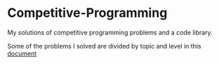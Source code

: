 # Competitive-Programming
My solutions of competitive programming problems and a code library.

Some of the problems I solved are divided by topic and level in this [document](https://docs.google.com/spreadsheets/d/1iJZWP2nS_OB3kCTjq8L6TrJJ4o-5lhxDOyTaocSYc-k/edit#gid=84654839)

